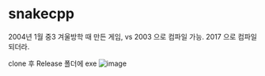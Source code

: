 # snakecpp
2004년 1월 중3 겨울방학 때 만든 게임, vs 2003 으로 컴파일 가능. 2017 으로 컴파일 되더라.

clone 후 Release 폴더에 exe 
![image](https://user-images.githubusercontent.com/3623889/71510132-24450380-28d1-11ea-8cf8-917cd59cebd6.png)
